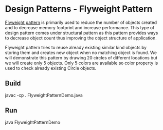 # Design Patterns - Flyweight Pattern

[Flyweight pattern](http://www.tutorialspoint.com/design_pattern/flyweight_pattern.htm) is primarily used to reduce the number of objects created and to decrease memory footprint and increase performance. This type of design pattern comes under structural pattern as this pattern provides ways to decrease object count thus improving the object structure of application.

Flyweight pattern tries to reuse already existing similar kind objects by storing them and creates new object when no matching object is found. We will demonstrate this pattern by drawing 20 circles of different locations but we will create only 5 objects. Only 5 colors are available so color property is used to check already existing Circle objects.

## Build

javac -cp . FlyweightPatternDemo.java

## Run

java FlyweightPatternDemo